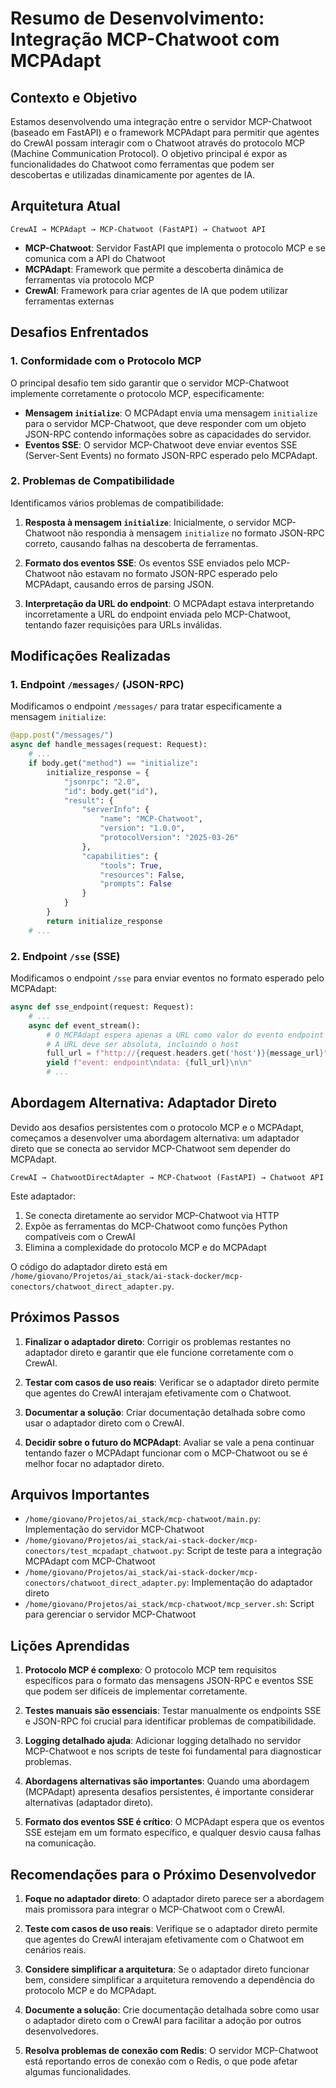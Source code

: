 # Resumo de Desenvolvimento: Integração MCP-Chatwoot com MCPAdapt

## Contexto e Objetivo

Estamos desenvolvendo uma integração entre o servidor MCP-Chatwoot (baseado em FastAPI) e o framework MCPAdapt para permitir que agentes do CrewAI possam interagir com o Chatwoot através do protocolo MCP (Machine Communication Protocol). O objetivo principal é expor as funcionalidades do Chatwoot como ferramentas que podem ser descobertas e utilizadas dinamicamente por agentes de IA.

## Arquitetura Atual

```
CrewAI → MCPAdapt → MCP-Chatwoot (FastAPI) → Chatwoot API
```

- **MCP-Chatwoot**: Servidor FastAPI que implementa o protocolo MCP e se comunica com a API do Chatwoot
- **MCPAdapt**: Framework que permite a descoberta dinâmica de ferramentas via protocolo MCP
- **CrewAI**: Framework para criar agentes de IA que podem utilizar ferramentas externas

## Desafios Enfrentados

### 1. Conformidade com o Protocolo MCP

O principal desafio tem sido garantir que o servidor MCP-Chatwoot implemente corretamente o protocolo MCP, especificamente:

- **Mensagem `initialize`**: O MCPAdapt envia uma mensagem `initialize` para o servidor MCP-Chatwoot, que deve responder com um objeto JSON-RPC contendo informações sobre as capacidades do servidor.
- **Eventos SSE**: O servidor MCP-Chatwoot deve enviar eventos SSE (Server-Sent Events) no formato JSON-RPC esperado pelo MCPAdapt.

### 2. Problemas de Compatibilidade

Identificamos vários problemas de compatibilidade:

1. **Resposta à mensagem `initialize`**: Inicialmente, o servidor MCP-Chatwoot não respondia à mensagem `initialize` no formato JSON-RPC correto, causando falhas na descoberta de ferramentas.

2. **Formato dos eventos SSE**: Os eventos SSE enviados pelo MCP-Chatwoot não estavam no formato JSON-RPC esperado pelo MCPAdapt, causando erros de parsing JSON.

3. **Interpretação da URL do endpoint**: O MCPAdapt estava interpretando incorretamente a URL do endpoint enviada pelo MCP-Chatwoot, tentando fazer requisições para URLs inválidas.

## Modificações Realizadas

### 1. Endpoint `/messages/` (JSON-RPC)

Modificamos o endpoint `/messages/` para tratar especificamente a mensagem `initialize`:

```python
@app.post("/messages/")
async def handle_messages(request: Request):
    # ...
    if body.get("method") == "initialize":
        initialize_response = {
            "jsonrpc": "2.0",
            "id": body.get("id"),
            "result": {
                "serverInfo": {
                    "name": "MCP-Chatwoot",
                    "version": "1.0.0",
                    "protocolVersion": "2025-03-26"
                },
                "capabilities": {
                    "tools": True,
                    "resources": False,
                    "prompts": False
                }
            }
        }
        return initialize_response
    # ...
```

### 2. Endpoint `/sse` (SSE)

Modificamos o endpoint `/sse` para enviar eventos no formato esperado pelo MCPAdapt:

```python
async def sse_endpoint(request: Request):
    # ...
    async def event_stream():
        # O MCPAdapt espera apenas a URL como valor do evento endpoint
        # A URL deve ser absoluta, incluindo o host
        full_url = f"http://{request.headers.get('host')}{message_url}"
        yield f"event: endpoint\ndata: {full_url}\n\n"
        # ...
```

## Abordagem Alternativa: Adaptador Direto

Devido aos desafios persistentes com o protocolo MCP e o MCPAdapt, começamos a desenvolver uma abordagem alternativa: um adaptador direto que se conecta ao servidor MCP-Chatwoot sem depender do MCPAdapt.

```
CrewAI → ChatwootDirectAdapter → MCP-Chatwoot (FastAPI) → Chatwoot API
```

Este adaptador:
1. Se conecta diretamente ao servidor MCP-Chatwoot via HTTP
2. Expõe as ferramentas do MCP-Chatwoot como funções Python compatíveis com o CrewAI
3. Elimina a complexidade do protocolo MCP e do MCPAdapt

O código do adaptador direto está em `/home/giovano/Projetos/ai_stack/ai-stack-docker/mcp-conectors/chatwoot_direct_adapter.py`.

## Próximos Passos

1. **Finalizar o adaptador direto**: Corrigir os problemas restantes no adaptador direto e garantir que ele funcione corretamente com o CrewAI.

2. **Testar com casos de uso reais**: Verificar se o adaptador direto permite que agentes do CrewAI interajam efetivamente com o Chatwoot.

3. **Documentar a solução**: Criar documentação detalhada sobre como usar o adaptador direto com o CrewAI.

4. **Decidir sobre o futuro do MCPAdapt**: Avaliar se vale a pena continuar tentando fazer o MCPAdapt funcionar com o MCP-Chatwoot ou se é melhor focar no adaptador direto.

## Arquivos Importantes

- `/home/giovano/Projetos/ai_stack/mcp-chatwoot/main.py`: Implementação do servidor MCP-Chatwoot
- `/home/giovano/Projetos/ai_stack/ai-stack-docker/mcp-conectors/test_mcpadapt_chatwoot.py`: Script de teste para a integração MCPAdapt com MCP-Chatwoot
- `/home/giovano/Projetos/ai_stack/ai-stack-docker/mcp-conectors/chatwoot_direct_adapter.py`: Implementação do adaptador direto
- `/home/giovano/Projetos/ai_stack/mcp-chatwoot/mcp_server.sh`: Script para gerenciar o servidor MCP-Chatwoot

## Lições Aprendidas

1. **Protocolo MCP é complexo**: O protocolo MCP tem requisitos específicos para o formato das mensagens JSON-RPC e eventos SSE que podem ser difíceis de implementar corretamente.

2. **Testes manuais são essenciais**: Testar manualmente os endpoints SSE e JSON-RPC foi crucial para identificar problemas de compatibilidade.

3. **Logging detalhado ajuda**: Adicionar logging detalhado no servidor MCP-Chatwoot e nos scripts de teste foi fundamental para diagnosticar problemas.

4. **Abordagens alternativas são importantes**: Quando uma abordagem (MCPAdapt) apresenta desafios persistentes, é importante considerar alternativas (adaptador direto).

5. **Formato dos eventos SSE é crítico**: O MCPAdapt espera que os eventos SSE estejam em um formato específico, e qualquer desvio causa falhas na comunicação.

## Recomendações para o Próximo Desenvolvedor

1. **Foque no adaptador direto**: O adaptador direto parece ser a abordagem mais promissora para integrar o MCP-Chatwoot com o CrewAI.

2. **Teste com casos de uso reais**: Verifique se o adaptador direto permite que agentes do CrewAI interajam efetivamente com o Chatwoot em cenários reais.

3. **Considere simplificar a arquitetura**: Se o adaptador direto funcionar bem, considere simplificar a arquitetura removendo a dependência do protocolo MCP e do MCPAdapt.

4. **Documente a solução**: Crie documentação detalhada sobre como usar o adaptador direto com o CrewAI para facilitar a adoção por outros desenvolvedores.

5. **Resolva problemas de conexão com Redis**: O servidor MCP-Chatwoot está reportando erros de conexão com o Redis, o que pode afetar algumas funcionalidades.

